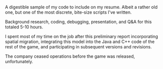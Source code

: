 A digestible sample of my code to include on my resume. Albeit a rather old one, but one of the most discrete, bite-size scripts I've written. 

Background research, coding, debugging, presentation, and Q&A for this totaled 5-10 hours. 

I spent most of my time on the job after this preliminary report incorporating spatial migration, integrating this model into the Java and C++ code of the rest of the game, and participating in subsequent versions and revisions. 

The company ceased operations before the game was released, unfortunately.
